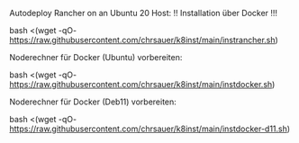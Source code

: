 Autodeploy Rancher on an Ubuntu 20 Host:
!! Installation über Docker !!!

bash <(wget -qO- https://raw.githubusercontent.com/chrsauer/k8inst/main/instrancher.sh)



Noderechner für Docker (Ubuntu) vorbereiten:

bash <(wget -qO- https://raw.githubusercontent.com/chrsauer/k8inst/main/instdocker.sh)

Noderechner für Docker (Deb11) vorbereiten:

bash <(wget -qO- https://raw.githubusercontent.com/chrsauer/k8inst/main/instdocker-d11.sh)

